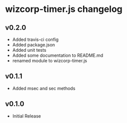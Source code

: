 # wizcorp-timer.js changelog

## v0.2.0
 - Added travis-ci config
 - Added package.json
 - Added unit tests
 - Added some documentation to README.md
 - renamed module to wizcorp-timer.js

## v0.1.1
 - Added msec and sec methods

## v0.1.0
 - Initial Release
